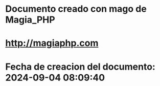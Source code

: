 # 
# Documento creado con mago de Magia_PHP 
# http://magiaphp.com 
# Fecha de creacion del documento: 2024-09-04 08:09:40 
